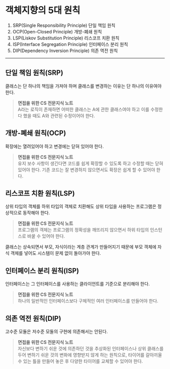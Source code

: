 # 객체지향의 5대 원칙
1. SRP(Single Responsibility Principle) 단일 책임 원칙
2. OCP(Open-Closed Principle) 개방-폐쇄 원칙
3. LSP(Liskov Substitution Principle) 리스코프 치환 원칙
4. ISP(Interface Segregation Principle) 인터페이스 분리 원칙
5. DIP(Dependency Inversion Principle) 의존 역전 원칙

---
## 단일 책임 원칙(SRP)
클래스는 단 하나의 책임을 가져야 하며 클래스를 변경하는 이유는 단 하나의 이유여야 한다.

> **면접을 위한 CS 전문지식 노트** <br/>
A라는 로직이 존재하면 어떠한 클래스는 A에 관한 클래스여야 하고 이를 수정한다 했을 때도 A와 관련된 수정이어야 한다.

## 개방-폐쇄 원칙(OCP)
확장에는 열려있어야 하고 변경에는 닫혀 있어야 한다.

> **면접을 위한 CS 전문지식 노트** <br/>
유지 보수 사항이 생긴다면 코드를 쉽게 확장할 수 있도록 하고 수정할 때는 닫혀 있어야 한다. 기존 코드는 잘 변경하지 않으면서도 확장은 쉽게 할 수 있어야 한다.

## 리스코프 치환 원칙(LSP)
상위 타입의 객체를 하위 타입의 객체로 치환해도 상위 타입을 사용하는 프로그램은 정상적으로 동작해야 한다.

> **면접을 위한 CS 전문지식 노트** <br/>
프로그램의 객체는 프로그램의 정확성을 깨뜨리지 않으면서 하위 타입의 인스턴스로 바꿀 수 있어야 한다. 

클래스는 상속되면서 부모, 자식이라는 계층 관계가 만들어지기 때문에 부모 객체에 자식 객체를 넣어도 시스템이 문제 없이 돌아가야 한다.

## 인터페이스 분리 원칙(ISP)
인터페이스는 그 인터페이스를 사용하는 클라이언트를 기준으로 분리해야 한다.

> **면접을 위한 CS 전문지식 노트** <br/>
하나의 일반적인 인터페이스보다 구체적인 여러 인터페이스를 만들어야 한다.

## 의존 역전 원칙(DIP)
고수준 모듈은 저수준 모둘의 구현에 의존해서는 안된다.

> **면접을 위한 CS 전문지식 노트** <br/>
자신보다 변하기 쉬운 것에 의존하던 것을 추상화된 인터페이스나 상위 클래스를 두어 변하기 쉬운 것의 변화에 영향받지 않게 하는 원칙으로, 타이어를 갈아끼울 수 있는 틀을 만들어 놓은 후 다양한 타이어를 교체할 수 있어야 한다.

